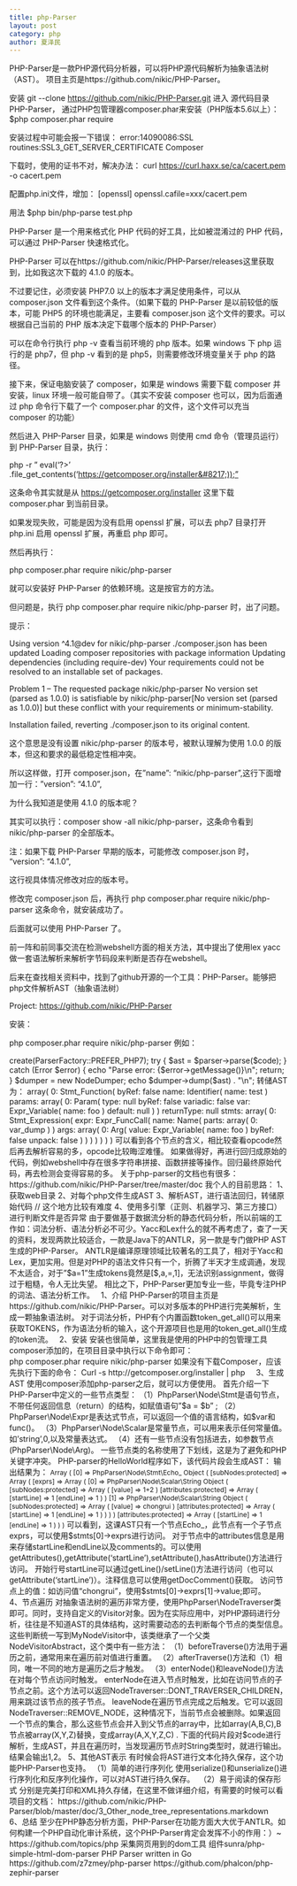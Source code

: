 ```yaml
---
title: php-Parser
layout: post
category: php
author: 夏泽民
---
```

PHP-Parser是一款PHP源代码分析器，可以将PHP源代码解析为抽象语法树（AST）。
项目主页是https://github.com/nikic/PHP-Parser。

安装
git --clone https://github.com/nikic/PHP-Parser.git
进入 源代码目录 PHP-Parser，
通过PHP包管理器composer.phar来安装（PHP版本5.6以上）：
$php composer.phar require

安装过程中可能会报一下错误：
error:14090086:SSL routines:SSL3_GET_SERVER_CERTIFICATE Composer

下载时，使用的证书不对，解决办法：
curl https://curl.haxx.se/ca/cacert.pem -o cacert.pem

配置php.ini文件，增加：
[openssl]
openssl.cafile=xxx/cacert.pem

用法
$php bin/php-parse test.php
<!-- more -->
PHP-Parser 是一个用来格式化 PHP 代码的好工具，比如被混淆过的 PHP 代码，可以通过 PHP-Parser 快速格式化。

PHP-Parser 可以在https://github.com/nikic/PHP-Parser/releases这里获取到，比如我这次下载的 4.1.0 的版本。

不过要记住，必须安装 PHP7.0 以上的版本才满足使用条件，可以从 composer.json 文件看到这个条件。（如果下载的 PHP-Parser 是以前较低的版本，可能 PHP5 的环境也能满足，主要看 composer.json 这个文件的要求。可以根据自己当前的 PHP 版本决定下载哪个版本的 PHP-Parser）

可以在命令行执行 php -v 查看当前环境的 php 版本。如果 windows 下 php 运行的是 php7，但 php -v 看到的是 php5，则需要修改环境变量关于 php 的路径。

接下来，保证电脑安装了 composer，如果是 windows 需要下载 composer 并安装，linux 环境一般可能自带了。（其实不安装 composer 也可以，因为后面通过 php 命令行下载了一个 composer.phar 的文件，这个文件可以充当 composer 的功能）

然后进入 PHP-Parser 目录，如果是 windows 则使用 cmd 命令（管理员运行）到 PHP-Parser 目录，执行：

php -r ” eval(‘?>’ .file_get_contents(‘https://getcomposer.org/installer&#8217;));”

这条命令其实就是从
https://getcomposer.org/installer 这里下载 composer.phar 到当前目录。

如果发现失败，可能是因为没有启用 openssl 扩展，可以去 php7 目录打开 php.ini 启用 openssl 扩展，再重启 php 即可。

然后再执行：

php composer.phar require nikic/php-parser

就可以安装好 PHP-Parser 的依赖环境。这是按官方的方法。

但问题是，执行 php composer.phar require nikic/php-parser 时，出了问题。

提示：

Using version ^4.1@dev for nikic/php-parser
./composer.json has been updated
Loading composer repositories with package information
Updating dependencies (including require-dev)
Your requirements could not be resolved to an installable set of packages.

Problem 1
– The requested package nikic/php-parser No version set (parsed as 1.0.0) is satisfiable by nikic/php-parser[No version set (parsed as 1.0.0)] but these conflict with your requirements or minimum-stability.

Installation failed, reverting ./composer.json to its original content.

这个意思是没有设置 nikic/php-parser 的版本号，被默认理解为使用 1.0.0 的版本，但这和要求的最低稳定性相冲突。

所以这样做，打开 composer.json，在”name”: “nikic/php-parser”,这行下面增加一行：”version”: “4.1.0”,

为什么我知道是使用 4.1.0 的版本呢？

其实可以执行：composer show -all nikic/php-parser，这条命令看到 nikic/php-parser 的全部版本。

注：如果下载 PHP-Parser 早期的版本，可能修改 composer.json 时，
“version”: “4.1.0”,

这行视具体情况修改对应的版本号。

修改完 composer.json 后，再执行
php composer.phar require nikic/php-parser 这条命令，就安装成功了。

后面就可以使用 PHP-Parser 了。

前一阵和前同事交流在检测webshell方面的相关方法，其中提出了使用lex yacc做一套语法解析来解析字节码段来判断是否存在webshell。

后来在查找相关资料中，找到了github开源的一个工具：PHP-Parser。能够把php文件解析AST（抽象语法树）

Project: https://github.com/nikic/PHP-Parser

 

安装：

php composer.phar require nikic/php-parser
例如：

<?php
use PhpParser\Error;
use PhpParser\NodeDumper;
use PhpParser\ParserFactory;

$code = <<<'CODE'
<?php

function test($foo)
{
    var_dump($foo);
}
CODE;

$parser = (new ParserFactory)->create(ParserFactory::PREFER_PHP7);
try {
    $ast = $parser->parse($code);
} catch (Error $error) {
    echo "Parse error: {$error->getMessage()}\n";
    return;
}

$dumper = new NodeDumper;
echo $dumper->dump($ast) . "\n";
转储AST为：

array(
    0: Stmt_Function(
        byRef: false
        name: Identifier(
            name: test
        )
        params: array(
            0: Param(
                type: null
                byRef: false
                variadic: false
                var: Expr_Variable(
                    name: foo
                )
                default: null
            )
        )
        returnType: null
        stmts: array(
            0: Stmt_Expression(
                expr: Expr_FuncCall(
                    name: Name(
                        parts: array(
                            0: var_dump
                        )
                    )
                    args: array(
                        0: Arg(
                            value: Expr_Variable(
                                name: foo
                            )
                            byRef: false
                            unpack: false
                        )
                    )
                )
            )
        )
    )
)
可以看到各个节点的含义，相比较查看opcode然后再去解析容易的多，opcode比较晦涩难懂。

如果做得好，再进行回归成原始的代码，例如webshell中存在很多字符串拼接、函数拼接等操作。回归最终原始代码，再去检测会变得容易的多。

 

关于php-parser的文档也有很多：

https://github.com/nikic/PHP-Parser/tree/master/doc

 

我个人的目前思路：

1、获取web目录

2、对每个php文件生成AST

3、解析AST，进行语法回归，转储原始代码 // 这个地方比较有难度

4、使用多引擎（正则、机器学习、第三方接口）进行判断文件是否异常

由于要做基于数据流分析的静态代码分析，所以前端的工作如：词法分析、语法分析必不可少。Yacc和Lex什么的就不再考虑了，查了一天的资料，发现两款比较适合，一款是Java下的ANTLR，另一款是专门做PHP AST生成的PHP-Parser。

ANTLR是编译原理领域比较著名的工具了，相对于Yacc和Lex，更加实用。但是对PHP的语法文件只有一个，折腾了半天才生成调通，发现不太适合，对于”$a=1”生成tokens竟然是[$,a,=,1]，无法识别assignment，做得过于粗糙，令人无比失望。

相比之下，PHP-Parser更加专业一些，毕竟专注PHP的词法、语法分析工作。

 

1、介绍

PHP-Parser的项目主页是https://github.com/nikic/PHP-Parser。可以对多版本的PHP进行完美解析，生成一颗抽象语法树。

对于词法分析，PHP有个内置函数token_get_all()可以用来获取TOKENS，作为语法分析的输入，这个开源项目也是用的token_get_all()生成的token流。

 

2、安装

安装也很简单，这里我是使用的PHP中的包管理工具composer添加的，在项目目录中执行以下命令即可：

php composer.phar require nikic/php-parser

如果没有下载Composer，应该先执行下面的命令：

Curl -s http://getcomposer.org/installer | php  

 

3、生成AST

使用composer添加php-parser之后，就可以方便使用。

首先介绍一下PHP-Parser中定义的一些节点类型：

（1）PhpParser\Node\Stmt是语句节点，不带任何返回信息（return）的结构，如赋值语句”$a = $b” ;

（2）PhpParser\Node\Expr是表达式节点，可以返回一个值的语言结构，如$var和func()。

（3）PhpParser\Node\Scalar是常量节点，可以用来表示任何常量值。如’string’,0,以及常量表达式。

（4）还有一些节点没有包括进去，如参数节点(PhpParser\Node\Arg)。

一些节点类的名称使用了下划线，这是为了避免和PHP关键字冲突。

PHP-parser的HelloWorld程序如下，该代码片段会生成AST：



输出结果为：



<span style="font-size:12px;">Array
(
    [0] => PhpParser\Node\Stmt\Echo_ Object
    (
            [subNodes:protected] => Array
                (
                    [exprs] => Array
                        (
                            [0] => PhpParser\Node\Scalar\String Object
                                (
                                    [subNodes:protected] => Array
                                        (
                                            [value] => 1+2
                                        )
 
                                    [attributes:protected] => Array
                                        (
                                            [startLine] => 1
                                            [endLine] => 1
                                        )
 
                                )
 
                            [1] => PhpParser\Node\Scalar\String Object
                                (
                                    [subNodes:protected] => Array
                                        (
                                            [value] => chongrui
                                        )
 
                                    [attributes:protected] => Array
                                        (
                                            [startLine] => 1
                                            [endLine] => 1
                                        )
 
                                )
 
                        )
 
                )
 
            [attributes:protected] => Array
                (
                    [startLine] => 1
                    [endLine] => 1
                )
 
        )
 
)</span>
可以看到，这课AST只有一个节点Echo_，此节点有一个子节点exprs，可以使用$stmts[0]->exprs进行访问。

对于节点中的attributes信息是用来存储startLine和endLine以及comments的。可以使用getAttributes(),getAttribute(‘startLine’),setAttribute(),hasAttribute()方法进行访问。

开始行号startLine可以通过getLine()/setLine()方法进行访问（也可以getAttribute(‘startLine’)）。注释信息可以使用getDocComment()获取。

访问节点上的值：如访问值“chongrui”，使用$stmts[0]->exprs[1]->value;即可。

 

 

4、节点遍历

对抽象语法树的遍历非常方便，使用PhpParser\NodeTraverser类即可。同时，支持自定义的Visitor对象。因为在实际应用中，对PHP源码进行分析，往往是不知道AST的具体结构，这时需要动态的去判断每个节点的类型信息。

这些判断统一写到MyNodeVisitor中，该类继承了一个父类NodeVisitorAbstract，这个类中有一些方法：



（1）beforeTraverse()方法用于遍历之前，通常用来在遍历前对值进行重置。

（2）afterTraverse()方法和（1）相同，唯一不同的地方是遍历之后才触发。

（3）enterNode()和leaveNode()方法在对每个节点访问时触发。

enterNode在进入节点时触发，比如在访问节点的子节点之前。这个方法可以返回NodeTraverser::DONT_TRAVERSER_CHILDREN，用来跳过该节点的孩子节点。

leaveNode在遍历节点完成之后触发。它可以返回

NodeTraverser::REMOVE_NODE，这种情况下，当前节点会被删除。如果返回一个节点的集合，那么这些节点会并入到父节点的array中，比如array(A,B,C),B节点被array(X,Y,Z)替换，变成array(A,X,Y,Z,C) .

下面的代码片段对$code进行解析，生成AST，并且在遍历时，当发现遍历节点时String类型时，就进行输出。

结果会输出1,2。



5、其他AST表示

有时候会将AST进行文本化持久保存，这个功能PHP-Parser也支持。

（1）简单的进行序列化

使用serialize()和unserialize()进行序列化和反序列化操作，可以对AST进行持久保存。 

（2）易于阅读的保存形式

分别是完美打印和XML持久存储，在这里不做详细介绍，有需要的时候可以看项目的文档：

https://github.com/nikic/PHP-Parser/blob/master/doc/3_Other_node_tree_representations.markdown

 

 

6、总结

至少在PHP静态分析方面，PHP-Parser在功能方面大大优于ANTLR。如何构建一个PHP自动化审计系统，这个PHP-Parser肯定会发挥不小的作用：）~


https://github.com/topics/php

采集网页用到的dom工具 组件sunra/php-simple-html-dom-parser

PHP Parser written in Go

https://github.com/z7zmey/php-parser

https://github.com/phalcon/php-zephir-parser